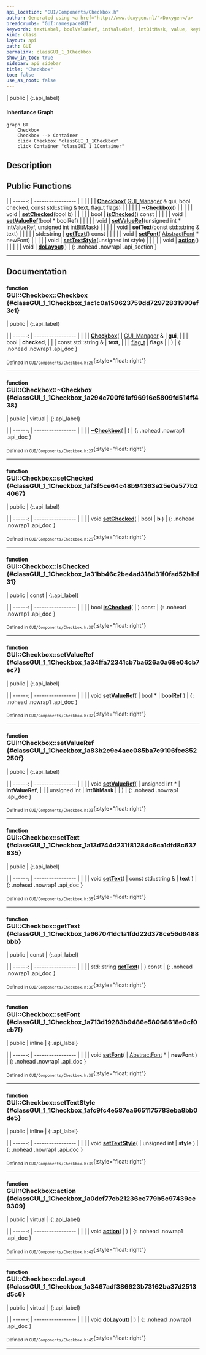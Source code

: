 ```yaml
---
api_location: "GUI/Components/Checkbox.h"
author: Generated using <a href="http://www.doxygen.nl/">Doxygen</a>
breadcrumbs: "GUI:namespaceGUI"
keywords: textLabel, boolValueRef, intValueRef, intBitMask, value, keyListener, mouseButtonListener, mouseClickListener, Checkbox, ~Checkbox, setChecked, isChecked, setValueRef, setValueRef, setText, getText, setFont, setTextStyle, action, doLayout, doDisplay, onKeyEvent, onMouseButton
kind: class
layout: api
path: GUI
permalink: classGUI_1_1Checkbox
show_in_toc: true
sidebar: api_sidebar
title: "Checkbox"
toc: false
use_as_root: false
---
```


| public |
{:.api_label}

#### Inheritance Graph

```mermaid
graph BT
	Checkbox
	Checkbox --> Container
	click Checkbox "classGUI_1_1Checkbox"
	click Container "classGUI_1_1Container"
```

## Description





## Public Functions

|
| ------: | ----------------- |
|  | |
|  | **[Checkbox](#classGUI_1_1Checkbox_1ac1c0a159623759dd72972831990ef3c1)**( [GUI_Manager](classGUI_1_1GUI%5F%5FManager) & gui, bool checked, const std::string & text,  [flag_t](classGUI_1_1Component#classGUI_1_1Component_1aa86a1fd78119640545900da0f8f620bd)  flags) |
|  | |
|  | **[~Checkbox](#classGUI_1_1Checkbox_1a294c700f61af96916e5809fd514ff438)**() |
|  | |
| void | **[setChecked](#classGUI_1_1Checkbox_1af3f5ce64c48b94363e25e0a577b24067)**(bool b) |
|  | |
| bool | **[isChecked](#classGUI_1_1Checkbox_1a31bb46c2be4ad318d31f0fad52b1bf31)**() const |
|  | |
| void | **[setValueRef](#classGUI_1_1Checkbox_1a34ffa72341cb7ba626a0a68e04cb7ec7)**(bool * boolRef) |
|  | |
| void | **[setValueRef](#classGUI_1_1Checkbox_1a83b2c9e4ace085ba7c9106fec852250f)**(unsigned int * intValueRef, unsigned int intBitMask) |
|  | |
| void | **[setText](#classGUI_1_1Checkbox_1a13d744d231f81284c6ca1dfd8c637835)**(const std::string & text) |
|  | |
| std::string | **[getText](#classGUI_1_1Checkbox_1a667041dc1a1fdd22d378ce56d6488bbb)**() const |
|  | |
| void | **[setFont](#classGUI_1_1Checkbox_1a713d19283b9486e58068618e0cf0eb7f)**( [AbstractFont](classGUI_1_1AbstractFont) * newFont) |
|  | |
| void | **[setTextStyle](#classGUI_1_1Checkbox_1afc9fc4e587ea6651175783eba8bb0de5)**(unsigned int style) |
|  | |
| void | **[action](#classGUI_1_1Checkbox_1a0dcf77cb21236ee779b5c97439ee9309)**() |
|  | |
| void | **[doLayout](#classGUI_1_1Checkbox_1a3467adf386623b73162ba37d2513d5c6)**() |
{: .nohead .nowrap1 .api_section }


-------------------------------------------------------------------

## Documentation

### <small>function</small><br/> GUI::Checkbox::Checkbox {#classGUI_1_1Checkbox_1ac1c0a159623759dd72972831990ef3c1}

| public |
{:.api_label}

|
| ------: | ----------------- |
|  |
|  **[Checkbox](#classGUI_1_1Checkbox_1ac1c0a159623759dd72972831990ef3c1)**( |  [GUI_Manager](classGUI_1_1GUI%5F%5FManager) & | **gui**, |
| | bool | **checked**, |
| | const std::string & | **text**, |
| |  [flag_t](classGUI_1_1Component#classGUI_1_1Component_1aa86a1fd78119640545900da0f8f620bd)  | **flags** |
|   ) |
{: .nohead .nowrap1 .api_doc }





<sub>Defined in `GUI/Components/Checkbox.h:26`</sub>{:style="float: right"}

-------------------------------------------------------------------

### <small>function</small><br/> GUI::Checkbox::~Checkbox {#classGUI_1_1Checkbox_1a294c700f61af96916e5809fd514ff438}

| public | virtual |
{:.api_label}

|
| ------: | ----------------- |
|  |
|  **[~Checkbox](#classGUI_1_1Checkbox_1a294c700f61af96916e5809fd514ff438)**( |  ) |
{: .nohead .nowrap1 .api_doc }





<sub>Defined in `GUI/Components/Checkbox.h:27`</sub>{:style="float: right"}

-------------------------------------------------------------------

### <small>function</small><br/> GUI::Checkbox::setChecked {#classGUI_1_1Checkbox_1af3f5ce64c48b94363e25e0a577b24067}

| public |
{:.api_label}

|
| ------: | ----------------- |
|  |
| void **[setChecked](#classGUI_1_1Checkbox_1af3f5ce64c48b94363e25e0a577b24067)**( | bool | **b** ) |
{: .nohead .nowrap1 .api_doc }





<sub>Defined in `GUI/Components/Checkbox.h:29`</sub>{:style="float: right"}

-------------------------------------------------------------------

### <small>function</small><br/> GUI::Checkbox::isChecked {#classGUI_1_1Checkbox_1a31bb46c2be4ad318d31f0fad52b1bf31}

| public | const |
{:.api_label}

|
| ------: | ----------------- |
|  |
| bool **[isChecked](#classGUI_1_1Checkbox_1a31bb46c2be4ad318d31f0fad52b1bf31)**( |  ) const |
{: .nohead .nowrap1 .api_doc }





<sub>Defined in `GUI/Components/Checkbox.h:30`</sub>{:style="float: right"}

-------------------------------------------------------------------

### <small>function</small><br/> GUI::Checkbox::setValueRef {#classGUI_1_1Checkbox_1a34ffa72341cb7ba626a0a68e04cb7ec7}

| public |
{:.api_label}

|
| ------: | ----------------- |
|  |
| void **[setValueRef](#classGUI_1_1Checkbox_1a34ffa72341cb7ba626a0a68e04cb7ec7)**( | bool * | **boolRef** ) |
{: .nohead .nowrap1 .api_doc }





<sub>Defined in `GUI/Components/Checkbox.h:32`</sub>{:style="float: right"}

-------------------------------------------------------------------

### <small>function</small><br/> GUI::Checkbox::setValueRef {#classGUI_1_1Checkbox_1a83b2c9e4ace085ba7c9106fec852250f}

| public |
{:.api_label}

|
| ------: | ----------------- |
|  |
| void **[setValueRef](#classGUI_1_1Checkbox_1a83b2c9e4ace085ba7c9106fec852250f)**( | unsigned int * | **intValueRef**, |
| | unsigned int | **intBitMask** |
|   ) |
{: .nohead .nowrap1 .api_doc }





<sub>Defined in `GUI/Components/Checkbox.h:33`</sub>{:style="float: right"}

-------------------------------------------------------------------

### <small>function</small><br/> GUI::Checkbox::setText {#classGUI_1_1Checkbox_1a13d744d231f81284c6ca1dfd8c637835}

| public |
{:.api_label}

|
| ------: | ----------------- |
|  |
| void **[setText](#classGUI_1_1Checkbox_1a13d744d231f81284c6ca1dfd8c637835)**( | const std::string & | **text** ) |
{: .nohead .nowrap1 .api_doc }





<sub>Defined in `GUI/Components/Checkbox.h:35`</sub>{:style="float: right"}

-------------------------------------------------------------------

### <small>function</small><br/> GUI::Checkbox::getText {#classGUI_1_1Checkbox_1a667041dc1a1fdd22d378ce56d6488bbb}

| public | const |
{:.api_label}

|
| ------: | ----------------- |
|  |
| std::string **[getText](#classGUI_1_1Checkbox_1a667041dc1a1fdd22d378ce56d6488bbb)**( |  ) const |
{: .nohead .nowrap1 .api_doc }





<sub>Defined in `GUI/Components/Checkbox.h:36`</sub>{:style="float: right"}

-------------------------------------------------------------------

### <small>function</small><br/> GUI::Checkbox::setFont {#classGUI_1_1Checkbox_1a713d19283b9486e58068618e0cf0eb7f}

| public | inline |
{:.api_label}

|
| ------: | ----------------- |
|  |
| void **[setFont](#classGUI_1_1Checkbox_1a713d19283b9486e58068618e0cf0eb7f)**( |  [AbstractFont](classGUI_1_1AbstractFont) * | **newFont** ) |
{: .nohead .nowrap1 .api_doc }





<sub>Defined in `GUI/Components/Checkbox.h:38`</sub>{:style="float: right"}

-------------------------------------------------------------------

### <small>function</small><br/> GUI::Checkbox::setTextStyle {#classGUI_1_1Checkbox_1afc9fc4e587ea6651175783eba8bb0de5}

| public | inline |
{:.api_label}

|
| ------: | ----------------- |
|  |
| void **[setTextStyle](#classGUI_1_1Checkbox_1afc9fc4e587ea6651175783eba8bb0de5)**( | unsigned int | **style** ) |
{: .nohead .nowrap1 .api_doc }





<sub>Defined in `GUI/Components/Checkbox.h:39`</sub>{:style="float: right"}

-------------------------------------------------------------------

### <small>function</small><br/> GUI::Checkbox::action {#classGUI_1_1Checkbox_1a0dcf77cb21236ee779b5c97439ee9309}

| public | virtual |
{:.api_label}

|
| ------: | ----------------- |
|  |
| void **[action](#classGUI_1_1Checkbox_1a0dcf77cb21236ee779b5c97439ee9309)**( |  ) |
{: .nohead .nowrap1 .api_doc }





<sub>Defined in `GUI/Components/Checkbox.h:42`</sub>{:style="float: right"}

-------------------------------------------------------------------

### <small>function</small><br/> GUI::Checkbox::doLayout {#classGUI_1_1Checkbox_1a3467adf386623b73162ba37d2513d5c6}

| public | virtual |
{:.api_label}

|
| ------: | ----------------- |
|  |
| void **[doLayout](#classGUI_1_1Checkbox_1a3467adf386623b73162ba37d2513d5c6)**( |  ) |
{: .nohead .nowrap1 .api_doc }





<sub>Defined in `GUI/Components/Checkbox.h:45`</sub>{:style="float: right"}

-------------------------------------------------------------------

